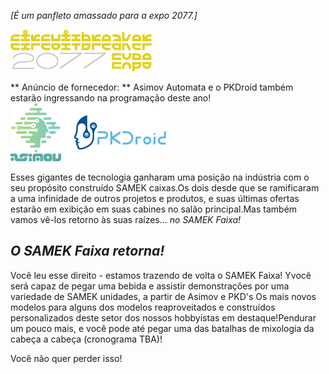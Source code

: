 *[É um panfleto amassado para a expo 2077.]*

![Circuitbreaker Expo](/resources/lore/circuitbreaker.png)

** Anúncio de fornecedor: ** Asimov Automata e o PKDroid também estarão ingressando na programação deste ano!
![Asimov and PKD](/resources/lore/asimovpkd.png)

Esses gigantes de tecnologia ganharam uma posição na indústria com o seu propósito construído SAMEK caixas.Os dois desde que se ramificaram a uma infinidade de outros projetos e produtos, e suas últimas ofertas estarão em exibição em suas cabines no salão principal.Mas também vamos vê-los retorno às suas raízes... *no SAMEK Faixa!*

## ***O SAMEK Faixa retorna!***
Você leu esse direito - estamos trazendo de volta o SAMEK Faixa! Yvocê será capaz de pegar uma bebida e assistir demonstrações por uma variedade de SAMEK unidades, a partir de Asimov e PKD's Os mais novos modelos para alguns dos modelos reaproveitados e construídos personalizados deste setor dos nossos hobbyistas em destaque!Pendurar um pouco mais, e você pode até pegar uma das batalhas de mixologia da cabeça a cabeça (cronograma TBA)!

Você não quer perder isso!